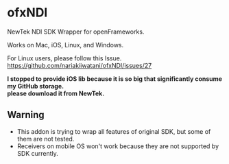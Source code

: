 # ofxNDI

NewTek NDI SDK Wrapper for openFrameworks.

Works on Mac, iOS, Linux, and Windows.

For Linux users, please follow this Issue.  
https://github.com/nariakiiwatani/ofxNDI/issues/27

__I stopped to provide iOS lib because it is so big that significantly consume my GitHub storage.  
please download it from NewTek.__

## Warning
- This addon is trying to wrap all features of original SDK, but some of them are not tested.
- Receivers on mobile OS won't work because they are not supported by SDK currently.
